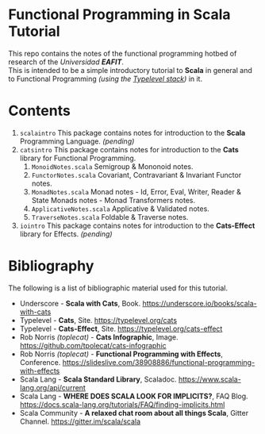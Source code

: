 # Functional Programming in Scala Tutorial

This repo contains the notes of the functional programming hotbed of research of the _Universidad **EAFIT**_.  
This is intended to be a simple introductory tutorial to **Scala** in general and to Functional Programming
_(using the [Typelevel stack](https://typelevel.org/projects))_ in it.

# Contents

1. `scalaintro` This package contains notes for introduction to the **Scala** Programming Language. _(pending)_
2. `catsintro` This package contains notes for introduction to the **Cats** library for Functional Programming.
    1. `MonoidNotes.scala` Semigroup & Mononoid notes.
    2. `FunctorNotes.scala` Covariant, Contravariant & Invariant Functor notes.
    3. `MonadNotes.scala` Monad notes - Id, Error, Eval, Writer, Reader & State Monads notes - Monad Transformers notes.
    4. `ApplicativeNotes.scala` Applicative & Validated notes.
    5. `TraverseNotes.scala` Foldable & Traverse notes.
3. `iointro` This package contains notes for introduction to the **Cats-Effect** library for Effects. _(pending)_

# Bibliography

The following is a list of bibliographic material used for this tutorial.

+ Underscore - **Scala with Cats**, Book. https://underscore.io/books/scala-with-cats
+ Typelevel - **Cats**, Site. https://typelevel.org/cats
+ Typelevel - **Cats-Effect**, Site. https://typelevel.org/cats-effect
+ Rob Norris _(toplecat)_ - **Cats Infographic**, Image. https://github.com/tpolecat/cats-infographic
+ Rob Norris _(toplecat)_ - **Functional Programming with Effects**, Conference. https://slideslive.com/38908886/functional-programming-with-effects
+ Scala Lang - **Scala Standard Library**, Scaladoc. https://www.scala-lang.org/api/current
+ Scala Lang - **WHERE DOES SCALA LOOK FOR IMPLICITS?**, FAQ Blog. https://docs.scala-lang.org/tutorials/FAQ/finding-implicits.html
+ Scala Community - **A relaxed chat room about all things Scala**, Gitter Channel. https://gitter.im/scala/scala
